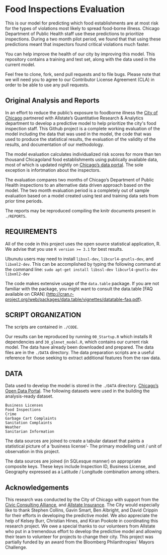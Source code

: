 Food Inspections Evaluation
============================

This is our model for predicting which food establishments are at most risk for the types of violations most likely to spread food-borne illness. Chicago Department of Public Health staff use these predictions to prioritize inspections. During a two month pilot period, we found that that using these predictions meant that inspectors found critical violations much faster.

You can help improve the health of our city by improving this model. This repository contains a training and test set, along with the data used in the current model. 

Feel free to clone, fork, send pull requests and to file bugs. 
Please note that we will need you to agree to our Contributor License Agreement (CLA) in order to be able to use any pull requests.


Original Analysis and Reports
-----------------------------
In an effort to reduce the public’s exposure to foodborne illness the [City of Chicago](https://github.com/Chicago) partnered with Allstate’s Quantitative Research & Analytics department to develop a predictive model to help prioritize the city's food inspection staff.  This Github project is a complete working evaluation of the model including the data that was used in the model, the code that was used to produce the statistical results, the evaluation of the validity of the results, and documentation of our methodology.

The model evaluation calculates individualized risk scores for more than ten thousand Chicagoland food establishments using publically available data, most of which is updated nightly on [Chicago’s data portal]( https://data.cityofchicago.org/). The sole exception is infortmation about the inspectors.

The evaluation compares two months of Chicago’s Department of Public Health inspections to an alternative data driven approach based on the model. The two month evaluation period is a completely out of sample evaluation based on a model created using test and training data sets from prior time periods.

The reports may be reproduced compiling the knitr documents present in ``./REPORTS``.

REQUIREMENTS
------------

All of the code in this project uses the open source statistical application, R.  We advise that you use ```R version >= 3.1``` for best results. 

Ubunutu users may need to install `libssl-dev`, `libcurl4-gnutls-dev`, and `libxml2-dev`.  This can be accomplished by typing the following command at the command line:
`sudo apt-get install libssl-dev libcurl4-gnutls-dev libxml2-dev`

The code makes extensive usage of the ``data.table`` package. If you are not familiar with the package, you might want to consult the data.table [FAQ available on CRAN] (http://cran.r-project.org/web/packages/data.table/vignettes/datatable-faq.pdf).


SCRIPT ORGANIZATION
------

The scripts are contained in `./CODE`. 

Our results can be reproduced by running `00_Startup.R` which installs R dependencies and `30_glmnet_model.R`, which contains our current risk model. The data have already been downloaded and prepared. The data files are in the `./DATA` directory. The data preparation scripts are a useful reference for those seeking to extract additional features from the raw data.  


DATA
------

Data used to develop the model is stored in the ``./DATA`` directory. [Chicago’s Open Data Portal](http://data.cityofchicago.org). The following datasets were used in the building the analysis-ready dataset. 

```
Business Licenses
Food Inspections 
Crime
Garbage Cart Complaints
Sanitation Complaints
Weather
Sanitarian Information
```

The data sources are joined to create a tabular dataset that paints a statistical picture of a ‘business license’- The primary modelling unit / unit of observation in this project.

The data sources are joined (in SQLesque manner) on appropriate composite keys. These keys include Inspection ID, Business License, and Geography expressed as a Latitude / Longitude combination among others. 


Acknowledgements
----------------
This research was conducted by the City of Chicago with support from the [Civic Consulting Alliance](http://www.ccachicago.org/), and [Allstate Insurance](https://www.allstate.com/). The City would especially like to thank Stephen Collins, Gavin Smart, Ben Albright, and David Crippin for their efforts in developing the predictive model. We also appreciate the help of Kelsey Burr, Christian Hines, and Kiran Pookote in coordinating this research project. We owe a special thanks to our volunteers from Allstate who put in a tremendous effort to develop the predictive model and allowing their team to volunteer for projects to change their city. This project was partially funded by an award from the Bloomberg Philanthropies' Mayors Challenge.
